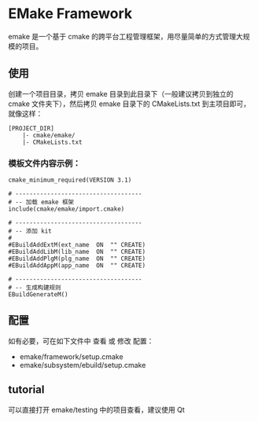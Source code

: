 EMake Framework
====

emake 是一个基于 cmake 的跨平台工程管理框架，用尽量简单的方式管理大规模的项目。

## 使用

创建一个项目目录，拷贝 emake 目录到此目录下（一般建议拷贝到独立的 cmake 文件夹下），然后拷贝 emake 目录下的 CMakeLists.txt 到主项目即可，就像这样：
   
    [PROJECT_DIR]
        |- cmake/emake/ 
        |- CMakeLists.txt

### 模板文件内容示例：

    cmake_minimum_required(VERSION 3.1)

    # ------------------------------------
    # -- 加载 emake 框架
    include(cmake/emake/import.cmake)

    # ------------------------------------
    # -- 添加 kit
    #
    #EBuildAddExtM(ext_name  ON  "" CREATE)
    #EBuildAddLibM(lib_name  ON  "" CREATE)
    #EBuildAddPlgM(plg_name  ON  "" CREATE)
    #EBuildAddAppM(app_name  ON  "" CREATE)

    # ------------------------------------
    # -- 生成构建规则
    EBuildGenerateM()

## 配置

如有必要，可在如下文件中 查看 或 修改 配置：
* emake/framework/setup.cmake
* emake/subsystem/ebuild/setup.cmake


## tutorial

可以直接打开 emake/testing 中的项目查看，建议使用 Qt

